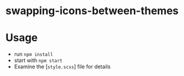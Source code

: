 # swapping-icons-between-themes

# Usage

- run `npm install`
- start with `npm start`
- Examine the [`style.scss`] file for details


